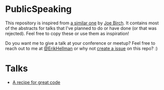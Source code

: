 # PublicSpeaking

This repository is inspired from [a similar one](https://github.com/hitherejoe/PublicSpeaking) by [Joe Birch](https://twitter.com/hitherejoe). It contains most of the abstracts for talks that I've planned to do or have done (or that was rejected). Feel free to copy these or use them as inspiration!

Do you want me to give a talk at your conference or meetup? Feel free to reach out to me at [@ErikHellman](https://twitter.com/ErikHellman) or why not [create a issue](https://github.com/ErikHellman/PublicSpeaking/issues/new) on this repo? :)

# Talks

- [A recipe for great code](a_recipe_for_great_code)
